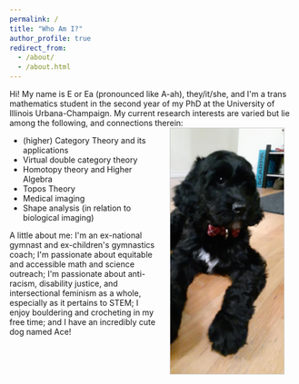 ```yaml
---
permalink: /
title: "Who Am I?"
author_profile: true
redirect_from: 
  - /about/
  - /about.html
---
```


Hi! My name is E or Ea (pronounced like A-ah), they/it/she, and I'm a trans mathematics student in the second year of my PhD at the University of Illinois Urbana-Champaign.  My current research interests are varied but lie among the following, and connections therein: <img align="right" src="images/Ace.jpg" alt="Ace!" style="width:200px; height:auto; border: solid 1px #CCC" hspace="20px"/>

- (higher) Category Theory and its applications
- Virtual double category theory
- Homotopy theory and Higher Algebra
- Topos Theory
- Medical imaging
- Shape analysis (in relation to biological imaging)

A little about me: I'm an ex-national gymnast and ex-children's gymnastics coach; I'm passionate about equitable and accessible math and science outreach; I'm passionate about anti-racism, disability justice, and intersectional feminism as a whole, especially as it pertains to STEM; I enjoy bouldering and crocheting in my free time; and I have an incredibly cute dog named Ace!
